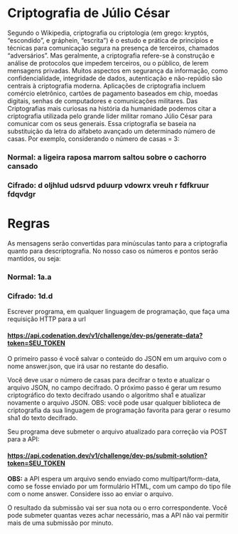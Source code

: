 # **Criptografia de Júlio César**
Segundo o Wikipedia, criptografia ou criptologia (em grego: kryptós, “escondido”, e gráphein, “escrita”) é o estudo e prática de princípios e técnicas para comunicação segura na presença de terceiros, chamados “adversários”. Mas geralmente, a criptografia refere-se à construção e análise de protocolos que impedem terceiros, ou o público, de lerem mensagens privadas. Muitos aspectos em segurança da informação, como confidencialidade, integridade de dados, autenticação e não-repúdio são centrais à criptografia moderna. Aplicações de criptografia incluem comércio eletrônico, cartões de pagamento baseados em chip, moedas digitais, senhas de computadores e comunicações militares. Das Criptografias mais curiosas na história da humanidade podemos citar a criptografia utilizada pelo grande líder militar romano Júlio César para comunicar com os seus generais. Essa criptografia se baseia na substituição da letra do alfabeto avançado um determinado número de casas. Por exemplo, considerando o número de casas = 3:

### **Normal**: a ligeira raposa marrom saltou sobre o cachorro cansado

### **Cifrado**: d oljhlud udsrvd pduurp vdowrx vreuh r fdfkruur fdqvdgr

# **Regras**
As mensagens serão convertidas para minúsculas tanto para a criptografia quanto para descriptografia.
No nosso caso os números e pontos serão mantidos, ou seja:
### **Normal:** 1a.a

### **Cifrado:** 1d.d

Escrever programa, em qualquer linguagem de programação, que faça uma requisição HTTP para a url
#### **https://api.codenation.dev/v1/challenge/dev-ps/generate-data?token=SEU_TOKEN**

O primeiro passo é você salvar o conteúdo do JSON em um arquivo com o nome answer.json, que irá usar no restante do desafio.

Você deve usar o número de casas para decifrar o texto e atualizar o arquivo JSON, no campo decifrado. O próximo passo é gerar um resumo criptográfico do texto decifrado usando o algoritmo sha1 e atualizar novamente o arquivo JSON. OBS: você pode usar qualquer biblioteca de criptografia da sua linguagem de programação favorita para gerar o resumo sha1 do texto decifrado.

Seu programa deve submeter o arquivo atualizado para correção via POST para a API:

#### **https://api.codenation.dev/v1/challenge/dev-ps/submit-solution?token=SEU_TOKEN**

**OBS:** a API espera um arquivo sendo enviado como multipart/form-data, como se fosse enviado por um formulário HTML, com um campo do tipo file com o nome answer. Considere isso ao enviar o arquivo.

O resultado da submissão vai ser sua nota ou o erro correspondente. Você pode submeter quantas vezes achar necessário, mas a API não vai permitir mais de uma submissão por minuto.
